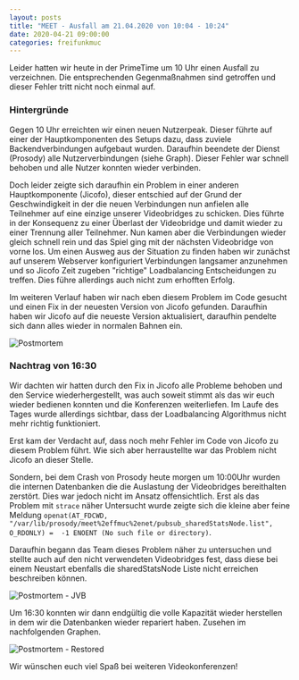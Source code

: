```yaml
---
layout: posts
title: "MEET - Ausfall am 21.04.2020 von 10:04 - 10:24"
date: 2020-04-21 09:00:00
categories: freifunkmuc
---
```


Leider hatten wir heute in der PrimeTime um 10 Uhr einen Ausfall zu verzeichnen. Die entsprechenden Gegenmaßnahmen sind getroffen und dieser Fehler tritt nicht noch einmal auf.

### Hintergründe

Gegen 10 Uhr erreichten wir einen neuen Nutzerpeak. Dieser führte auf einer der Hauptkomponenten des Setups dazu, dass zuviele Backendverbindungen aufgebaut wurden. Daraufhin beendete der Dienst (Prosody) alle Nutzerverbindungen (siehe Graph). Dieser Fehler war schnell behoben und alle Nutzer konnten wieder verbinden.

Doch leider zeigte sich daraufhin ein Problem in einer anderen Hauptkomponente (Jicofo), dieser entschied auf der Grund der Geschwindigkeit in der die neuen Verbindungen nun anfielen alle Teilnehmer auf eine einzige unserer Videobridges zu schicken. Dies führte in der Konsequenz zu einer Überlast der Videobridge und damit wieder zu einer Trennung aller Teilnehmer. Nun kamen aber die Verbindungen wieder gleich schnell rein und das Spiel ging mit der nächsten Videobridge von vorne los. Um einen Ausweg aus der Situation zu finden haben wir zunächst auf unserem Webserver konfiguriert Verbindungen langsamer anzunehmen und so Jicofo Zeit zugeben "richtige" Loadbalancing Entscheidungen zu treffen. Dies führe allerdings auch nicht zum erhofften Erfolg.

Im weiteren Verlauf haben wir nach eben diesem Problem im Code gesucht und einen Fix in der neuesten Version von Jicofo gefunden. Daraufhin haben wir Jicofo auf die neueste Version aktualisiert, daraufhin pendelte sich dann alles wieder in normalen Bahnen ein.

![Postmortem](/assets/posts/2020-04-21-postmortem.png)

### Nachtrag von 16:30

Wir dachten wir hatten durch den Fix in Jicofo alle Probleme behoben und den Service wiederhergestellt, was auch soweit stimmt als das wir euch wieder bedienen konnten und die Konferenzen weiterliefen. Im Laufe des Tages wurde allerdings sichtbar, dass der Loadbalancing Algorithmus nicht mehr richtig funktioniert.

Erst kam der Verdacht auf, dass noch mehr Fehler im Code von Jicofo zu diesem Problem führt. Wie sich aber herraustellte war das Problem nicht Jicofo an dieser Stelle.

Sondern, bei dem Crash von Prosody heute morgen um 10:00Uhr wurden die internen Datenbanken die die Auslastung der Videobridges bereithalten zerstört. Dies war jedoch nicht im Ansatz offensichtlich. Erst als das Problem mit `strace` näher Untersucht wurde zeigte sich die kleine aber feine Meldung
`openat(AT_FDCWD, "/var/lib/prosody/meet%2effmuc%2enet/pubsub_sharedStatsNode.list", O_RDONLY) = 
-1 ENOENT (No such file or directory)`.

Daraufhin begann das Team dieses Problem näher zu untersuchen und stellte auch auf den nicht verwendeten Videobridges fest, dass diese bei einem Neustart ebenfalls die sharedStatsNode Liste nicht erreichen beschreiben können.

![Postmortem - JVB](/assets/posts/2020-04-21-postmortem2.png)

Um 16:30 konnten wir dann endgültig die volle Kapazität wieder herstellen in dem wir die Datenbanken wieder repariert haben. Zusehen im nachfolgenden Graphen.

![Postmortem - Restored](/assets/posts/2020-04-21-postmortem3.png)

Wir wünschen euch viel Spaß bei weiteren Videokonferenzen!
